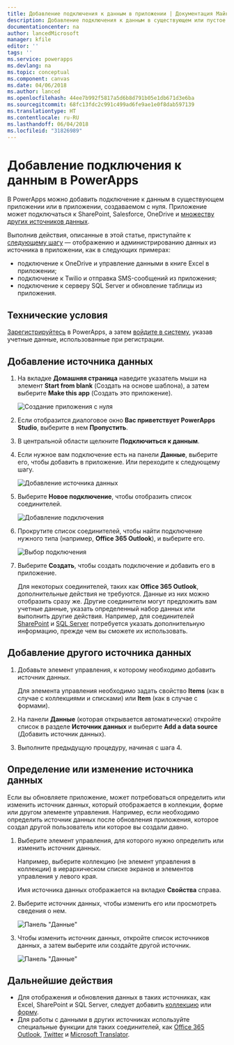 ```yaml
---
title: Добавление подключения к данным в приложении | Документация Майкрософт
description: Добавление подключения к данным в существующем или пустое приложении
documentationcenter: na
author: lancedMicrosoft
manager: kfile
editor: ''
tags: ''
ms.service: powerapps
ms.devlang: na
ms.topic: conceptual
ms.component: canvas
ms.date: 04/06/2018
ms.author: lanced
ms.openlocfilehash: 44ee7b992f5817a5d6b8d791b05e1db671d3e6ba
ms.sourcegitcommit: 68fc13fdc2c991c499ad6fe9ae1e0f8dab597139
ms.translationtype: HT
ms.contentlocale: ru-RU
ms.lasthandoff: 06/04/2018
ms.locfileid: "31826989"
---
```

# <a name="add-a-data-connection-in-powerapps"></a>Добавление подключения к данным в PowerApps
В PowerApps можно добавить подключение к данным в существующем приложении или в приложении, создаваемом с нуля. Приложение может подключаться к SharePoint, Salesforce, OneDrive и [множеству других источников данных](connections-list.md).

Выполнив действия, описанные в этой статье, приступайте к [следующему шагу](#next-steps) — отображению и администрированию данных из источника в приложении, как в следующих примерах:

* подключение к OneDrive и управление данными в книге Excel в приложении;
* подключение к Twilio и отправка SMS-сообщений из приложения;
* подключение к серверу SQL Server и обновление таблицы из приложения.

## <a name="prerequisites"></a>Технические условия
[Зарегистрируйтесь](../signup-for-powerapps.md) в PowerApps, а затем [войдите в систему](http://web.powerapps.com), указав учетные данные, использованные при регистрации.

## <a name="add-a-data-source"></a>Добавление источника данных
1. На вкладке **Домашняя страница** наведите указатель мыши на элемент **Start from blank** (Создать на основе шаблона), а затем выберите **Make this app** (Создать это приложение).

    ![Создание приложения с нуля](./media/add-data-connection/blank-app-tile.png)

1. Если отобразится диалоговое окно **Вас приветствует PowerApps Studio**, выберите в нем **Пропустить**.

3. В центральной области щелкните **Подключиться к данным**.

4. Если нужное вам подключение есть на панели **Данные**, выберите его, чтобы добавить в приложение. Или переходите к следующему шагу.

    ![Добавление источника данных](./media/add-data-connection/choose-existing-connections.png)

5. Выберите **Новое подключение**, чтобы отобразить список соединителей.

    ![Добавление подключения](./media/add-data-connection/new-connection.png)

6. Прокрутите список соединителей, чтобы найти подключение нужного типа (например, **Office 365 Outlook**), и выберите его.

    ![Выбор подключения](./media/add-data-connection/choose-connection.png)

7. Выберите **Создать**, чтобы создать подключение и добавить его в приложение.

    Для некоторых соединителей, таких как **Office 365 Outlook**, дополнительные действия не требуются. Данные из них можно отобразить сразу же. Другие соединители могут предложить вам учетные данные, указать определенный набор данных или выполнить другие действия. Например, для соединителей [SharePoint](connections/connection-sharepoint-online.md) и [SQL Server](connections/connection-azure-sqldatabase.md) потребуется указать дополнительную информацию, прежде чем вы сможете их использовать.

## <a name="add-another-data-source"></a>Добавление другого источника данных
1. Добавьте элемент управления, к которому необходимо добавить источник данных.

    Для элемента управления необходимо задать свойство **Items** (как в случае с коллекциями и списками) или **Item** (как в случае с формами).

1. На панели **Данные** (которая открывается автоматически) откройте список в разделе **Источник данных** и выберите **Add a data source** (Добавить источник данных).

1. Выполните предыдущую процедуру, начиная с шага 4.

## <a name="identify-or-change-a-data-source"></a>Определение или изменение источника данных
Если вы обновляете приложение, может потребоваться определить или изменить источник данных, который отображается в коллекции, форме или другом элементе управления. Например, если необходимо определить источник данных после обновления приложения, которое создал другой пользователь или которое вы создали давно.

1. Выберите элемент управления, для которого нужно определить или изменить источник данных.

    Например, выберите коллекцию (не элемент управления в коллекции) в иерархическом списке экранов и элементов управления у левого края.

    Имя источника данных отображается на вкладке **Свойства** справа.

2. Выберите источник данных, чтобы изменить его или просмотреть сведения о нем.

    ![Панель "Данные"](./media/add-data-connection/data-pane.png)

3. Чтобы изменить источник данных, откройте список источников данных, а затем выберите или создайте другой источник.

     ![Панель "Данные"](./media/add-data-connection/datasource-list.png)

## <a name="next-steps"></a>Дальнейшие действия
* Для отображения и обновления данных в таких источниках, как Excel, SharePoint и SQL Server, следует добавить [коллекцию](add-gallery.md) или [форму](add-form.md).
* Для работы с данными в других источниках используйте специальные функции для таких соединителей, как [Office 365 Outlook](connections/connection-office365-outlook.md), [Twitter](connections/connection-twitter.md) и [Microsoft Translator](connections/connection-microsoft-translator.md).
